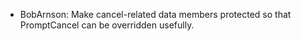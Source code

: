 * BobArnson: Make cancel-related data members protected so that PromptCancel can be overridden usefully.
